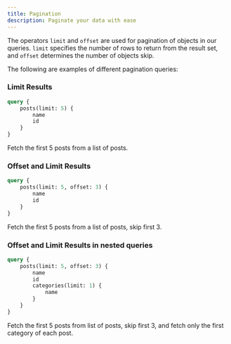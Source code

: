 ```yaml
---
title: Pagination
description: Paginate your data with ease
---
```


The operators `limit` and `offset` are used for pagination of objects in our queries. `limit` specifies the number of rows to return from the result set, and `offset` determines the number of objects skip.&#x20;

The following are examples of different pagination queries:

### Limit Results

```graphql
query {
    posts(limit: 5) {
        name
        id
    }
}
```

Fetch the first 5 posts from a list of posts.

### Offset and Limit Results

```graphql
query {
    posts(limit: 5, offset: 3) {
        name
        id
    }
}
```

Fetch the first 5 posts from a list of posts, skip first 3.

### Offset and Limit Results in nested queries

```graphql
query {
    posts(limit: 5, offset: 3) {
        name
        id
        categories(limit: 1) {
            name
        }
    }
}
```

Fetch the first 5 posts from list of posts, skip first 3, and fetch only the first category of each post.
